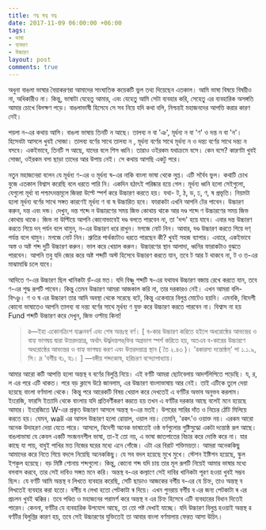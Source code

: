 ```yaml
---
title: ণত্ব ষত্ব বত্ব
date: 2017-11-09 06:00:00 +06:00
tags:
- ভাষা
- ব্যকরণ
- উচ্চারণ
layout: post
comments: true
---
```


অধুনা বাঙলা ভাষার বৈয়াকরণরা আমাদের সাংঘাতিক কয়েকটি ভুল তথ্য দিয়েছেন এতকাল। আমি ভাষা বিষয়ে বিষয়ীও না, অধিকারীও না। কিন্তু, ভাষাটা যেহেতু আমার, এবং যেহেতু আমি সেটা ব্যবহার করি, সেহেতু এর ব্যবহারিক অসঙ্গতি আমার চোখে বিলক্ষণ পড়ে। বাঙলাভাষী হিসেবে সে সব নিয়ে যদি কথা বলি, নিশ্চয়ই মহাজনদের আপত্তি করার কারণ নেই। 


পয়লা ন-এর কথায় আসি। বাঙলা ভাষায় তিনটি ন আছে। তালব্য ন বা 'ঞ', মূর্ধন্য ন বা 'ণ' ও দন্ত ন বা 'ন'। হিসেবটা আসলে খুবই সোজা। তালব্য বর্ণের সাথে তালব্য ন , মূর্ধন্য বর্ণের সাথে মূর্ধন্য ন ও দন্ত্য বর্ণের সাথে দন্ত্য ন বসবে। একইভাবে, তিনটি স আছে, যাদের বলে শিস ধ্বনি। তারাও ওইরকম যথাক্রমে বসে। কেন বসে? কারণটা খুবই সোজা, ওইরকম বসা ছাড়া তাদের আর উপায় নেই। সে কথায় আসছি একটু পরে। 


নতুন মহাজনেরা বলেন যে মূর্ধন্য ণ-এর ও মূর্ধন্য ষ-এর নাকি বাংলা ভাষা থেকে লুপ্ত। এটি সর্বৈব ভুল। কথাটি চোখ বুজে এতকাল বিশ্বাস করেছি বলে ধরতে পারি নি। একদিন হঠাৎই পরিষ্কার হয়ে গেল। মূর্ধন্য ধ্বনি হলো সেইগুলো, যেগুলো মূর্ধা বা পশ্চাৎদন্তমূলে জিহ্বা উল্টে স্পর্শ করে উচ্চারণ করতে হয়। যথা- ট, ঠ, ড, ঢ, ণ, ষ প্রভৃতি। নিয়মটা হলো মূর্ধন্য বর্ণের সাথে সঙ্গত কারণেই মূর্ধন্য ণ বা ষ উচ্চারিত হবে। ফারাকটা এখনি আপনি টের পাবেন। উচ্চারণ করুন, দন্ত এবং দন্ড। দেখুন, দন্ত শব্দে ন উচ্চারণের সময় জিভ কোথায় থাকে আর দণ্ড শব্দে ণ উচ্চারণের সময় জিভ কোথায় থাকে। জিভ না উল্টিয়ে আপনি কোনোভাবেই দণ্ড বলতে পারবেন না, তা 'দন্দ' হয়ে যাবে। এবার দন্ত উচ্চারণ করতে গিয়ে দন্ পর্যন বলে থামুন, ন-এর উচ্চারণ ধরে রাখুন। মগজে নোট নিন। আবার, দণ্ড উচ্চারণ করতে গিয়ে দণ্ পর্যন্ত বলে থামুন। মগজে নোট নিন। শ্রুতির পার্থক্যটাও ধরতে পারছেন কী? খুবই সহজ ব্যাপার। এবারে, একইভাবে অস্ত ও অষ্ট শব্দ দুটি উচ্চারণ করুন। ভাল করে খেয়াল করুন। উচ্চারণের স্থান আলাদা, ধ্বনির ফারাকটাও বুঝতে পারবেন। আপনি তবু যদি জোর করে অষ্ট শব্দটি অস্ট হিসেবে উচ্চারণ করতে যান, তবে ট আর ট থাকবে না, ট ও ত-এর মাঝামাঝি চলে যাবে।


আদিতে ণ-এর উচ্চারণ ছিল খানিকটা ড়ঁ-এর মত। যদি বিষ্ণু শব্দটি ষ-এর যথাযথ উচ্চারণ বজায় রেখে করতে যান, তবে ণ-এর শুদ্ধ রূপটি পাবেন। কিন্তু তেমন উচ্চারণ আমরা আজকাল করি না, তার দরকারও নেই। এখন আমরা বলি- বিশ্ঞু। ণ ও ষ এর উচ্চারণ তার আদি অবস্থা থেকে সরেছে বটে, কিন্তু একেবারে বিলুপ্ত মোটেও হয়নি। এমনকি, বিদেশী কোনো ভাষাতেও আপনি তালব্য বা দন্ত্য বর্ণের সাথে মূর্ধন্য ণ যুক্ত করে উচ্চারণ করতে পারবেন না। বিশ্বাস না হয় Fund শব্দটি উচ্চারণ করে দেখুন, জিভ ওল্টায় কিনা!
 

>ৱ—ইহা একোনত্রিংশ ব্যঞ্জনবর্ণ এবং শেষ অন্তঃস্থ বর্ণ। [ ব-কার উচ্চারণ করিতে হইলে অধরোষ্ঠের আভ্যন্তর ও বাহ্য ভাগদ্বয় দ্বারা উত্তরদন্তাগ্র, অর্থাৎ ঊর্দ্ধ্বদন্তপঙ্‌ক্তির অগ্রভাগ স্পর্শ করিতে হয়, অতএব ব-কারের উচ্চারণে অধরোষ্ঠের আভ্যন্তর ও বাহ্য ভাগদ্বয় করণ এবং উত্তরদন্তাগ্র স্থান ( তৈ ২.৪৩ )। 'ৱকারস্য দন্তোষ্ঠম্' পা ১.১.৯, সি। দ্র 'বর্গীয় ব১, য১। ]
>—বঙ্গীয় শব্দকোষ, হরিচরণ বন্দ্যোপাধ্যায়।


আমার আরো কটি আপত্তি হলো অন্তস্থ ব বর্ণের বিলুপ্তি নিয়ে। এই বর্ণটি আমরা ছোটবেলায় আদর্শলিপিতে পড়েছি। য, র, ল এর পরে এটি থাকত। পরে বড় ক্লাসে উঠে জানলাম, এর উচ্চারণ বাংলাভাষায় আর নেই। তাই এটিকে তুলে দেয়া হয়েছে বাংলা বর্ণমালা থেকে। কিন্তু পরে আরেকটি বিষয় খেয়াল করে দেখতেই এ বর্ণটির অভাব অনুভব করলাম। ইংরেজি, ফারসি ইত্যাদি থেকে বাংলায় যদি প্রতিবর্ণীকরণ করতে হয় তখন এ বর্ণটির দরকার আছে বলেই মনে হয়েছে আমার। ইংরেজিতে W-এর প্রকৃত উচ্চারণ আসলে অন্তস্থ ব-এর মতই। উপরের সারির দাঁত ও নিচের ঠোঁট মিলিয়ে করতে হয়। যেমন, wall এর আসল উচ্চারণ হলো ৱোয়াল, ওয়াল নয়। তেমনি, 'ৱকৎ'ও ওয়াক্ত নয়। এরকম আরো অনেক উদাহরণ দেয়া যেতে পারে। আসলে, বিদেশী অনেক ভাষাতেই ওষ্ঠ বর্ণগুলোর গুষ্টিসুদ্ধো একটা দন্তোষ্ঠ রূপ আছে। বাঙলাভাষা যে কেবল একটি সংজননশীল ভাষা, তা-ই তো নয়, এ ভাষা জাতপাতের বিচার করে দোস্তি করে না। যার কাছে যা পায়, বাবুই পাখির মত নিজের ঘরের মধ্যে এনে গোঁজে। এটা এর বিরাট শক্তিময়তা। আমরা অনেককিছু আমাদের করে নিতে গিয়ে বদলে নিয়েছি অনেককিছু। যে সব বদল হয়েছে মুখে মুখে। স্টেশন ইষ্টিশন হয়েছে, স্কুল ইশকুল হয়েছে। বড় মিষ্টি শোনায় শব্দগুলো। কিন্তু, কোনো শব্দ যদি চায় তার মূল রূপটি নিয়েই আমার ভাষার মধ্যে বসবাস করবে, তার সেই দাবিও সঙ্গত মনে করি। অন্তস্থ ব-এর কল্যাণে সেই দাবির খানিকটা পূরণ হওয়া খুবই সম্ভব ছিল। যে বর্ণটি আমি অন্তস্থ ব লিখতে ব্যবহার করেছি, সেটি ছাড়াও আজকের বর্গীয় ব-এর যে চিহ্ন, তাও অন্তস্থ ব লিখতেই ব্যবহার করা হতো। বর্গীয় ব লেখা হতো পেটকাটা ৰ দিয়ে। এখন পুনরায় বর্গীয় ব এর জন্য পেটকাটা ৰ এর প্রচলন খুবই ঝক্কির। তবে পণ্ডিত ও মহাজনের পরামর্শ করে অন্তস্থ ব এর চিহ্ন হিসেবে এটি ব্যবহারের বিধান দিতেই পারেন। কেননা, বর্ণটির যে ব্যবহারিক উপযোগ আছে, তা তো পষ্ট দেখাই যাচ্ছে। যদি উচ্চারণ বিলুপ্ত হওয়াই অন্তস্থ ৱ বর্ণটির বিলুপ্তির কারণ হয়, তবে সেই উচ্চারণের যুক্তিতেই তা আবার বাংলা বর্ণমালায় ফেরত আসা উচিৎ।